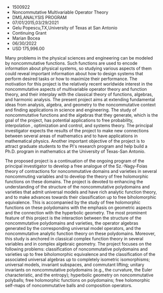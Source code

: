 
* 1500922
* Noncommutative Multivariable Operator Theory
* DMS,ANALYSIS PROGRAM
* 07/01/2015,03/29/2021
* Gelu Popescu,TX,University of Texas at San Antonio
* Continuing Grant
* Marian Bocea
* 06/30/2022
* USD 175,996.00

Many problems in the physical sciences and engineering can be modeled by
noncommutative functions. Such functions are used to encode information about
physical systems, so studying various aspects of them could reveal important
information about how to design systems that perform desired tasks or how to
maximize their performance. The motivation for this project is the relatively
recent worldwide interest in the noncommutative aspects of multivariable
operator theory and function theory, and their interplay with the classical
theory of functions, algebras, and harmonic analysis. The present project aims
at extending fundamental ideas from analysis, algebra, and geometry to the
noncommutative context and finding applications in science and engineering. The
study of noncommutative functions and the algebras that they generate, which is
the goal of the project, has potential applications to free probability,
interpolation , optimization and control, and systems theory. The principal
investigator expects the results of the project to make new connections between
several areas of mathematics and to have applications in mathematical physics.
Another important objective of the project is to attract graduate students to
the PI's research program and help build a Ph.D. program in mathematics at the
University of Texas-San Antonio.

The proposed project is a continuation of the ongoing program of the principal
investigator to develop a free analogue of the Sz.-Nagy-Foias theory of
contractions for noncommutative domains and varieties in several noncommuting
variables and to develop the theory of free holomorphic functions on these
domains. The project is devoted to enhancing the understanding of the structure
of the noncommutative polydomains and varieties that admit universal models and
have rich analytic function theory, and to make advances towards their
classification up to free biholomorphic equivalence. This is accompanied by the
study of free holomorphic functions on these polydomains with the emphasis on
geometric aspects and the connection with the hyperbolic geometry. The most
prominent feature of this project is the interaction between the structure of
the noncommutative polydomains and varieties, the operator algebras generated by
the corresponding universal model operators, and the noncommutative analytic
function theory on these polydomains. Moreover, this study is anchored in
classical complex function theory in several variables and in complex algebraic
geometry. The project focuses on the following problems: classification of
noncommutative polydomains and varieties up to free biholomorphic equivalence
and the classification of the associated universal algebras up to completely
isometric isomorphisms; universal models, invariant subspaces, and commutant
lifting; unitary invariants on noncommutative polydomains (e.g., the curvature,
the Euler characteristic, and the entropy); hyperbolic geometry on
noncommutative polyballs; free holomorphic functions on polydomains; free
holomorphic self-maps of noncommutative balls and composition operators.
